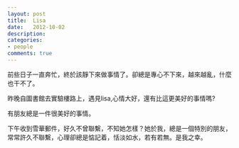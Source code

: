 ```yaml
---
layout: post
title:  Lisa
date:   2012-10-02
description:
categories:
- people
comments: true
---
```

前些日子一直奔忙，終於該靜下來做事情了。卻總是專心不下來，越來越亂，什麼也干不了。

昨晚自圖書館去實驗樓路上，遇見lisa,心情大好，還有比這更美好的事情嗎?

有朋友總是一件很美好的事情。

下午收到雪華郵件，好久不曾聯繫，不知她怎樣？她於我，總是一個特別的朋友，常常許久不聯繫，心理卻總是惦記着，恬淡如水，若有若無。是我之幸。


